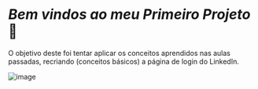 # *Bem vindos ao meu Primeiro Projeto*👏


O objetivo deste foi tentar aplicar os conceitos aprendidos nas aulas passadas, recriando (conceitos básicos) a página de login do LinkedIn.

![image](https://user-images.githubusercontent.com/86262188/124042863-2ca75e80-d9e0-11eb-8876-14df2ab553d4.png)
